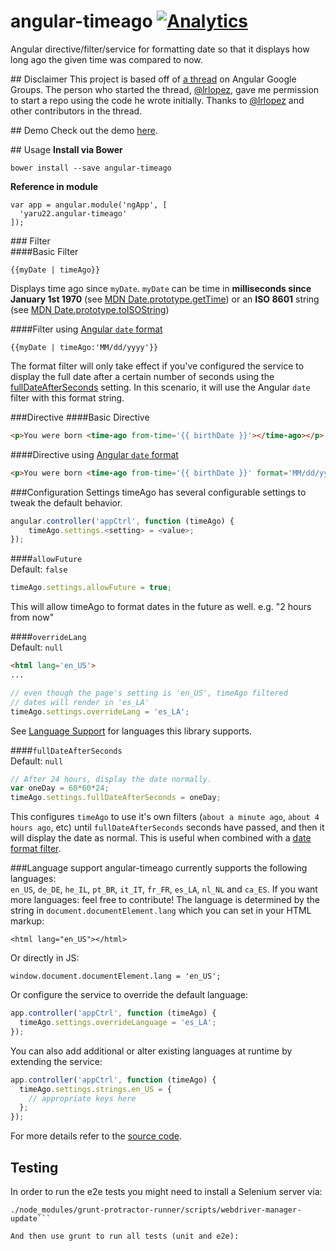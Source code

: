 # angular-timeago [![Analytics](https://ga-beacon.appspot.com/UA-2694988-7/angular-timeago/readme?pixel)](https://github.com/yaru22/angular-timeago)
Angular directive/filter/service for formatting date so that it displays how long ago the given time was compared to now.

##<a name="disclaimer"/> Disclaimer
This project is based off of [a thread](https://groups.google.com/forum/#!topic/angular/o7vl4tsg53w) on Angular Google Groups. The person who started the thread, [@lrlopez](https://github.com/lrlopez), gave me permission to start a repo using the code he wrote initially. Thanks to [@lrlopez](https://github.com/lrlopez) and other contributors in the thread.

##<a name="demo"/> Demo
Check out the demo [here](http://www.brianpark.ca/projects/angular_timeago/demo/).

##<a name="usage"/> Usage
**Install via Bower**
```
bower install --save angular-timeago
```
**Reference in module**
```
var app = angular.module('ngApp', [
  'yaru22.angular-timeago'
]);
```
###<a name="filter"/> Filter  
####<a name="filter-basic"/>Basic Filter  
```
{{myDate | timeAgo}}
```
Displays time ago since `myDate`. `myDate` can be time in **milliseconds since January 1st 1970** (see [MDN Date.prototype.getTime](https://developer.mozilla.org/en-US/docs/Web/JavaScript/Reference/Global_Objects/Date/getTime)) or an **ISO 8601** string (see [MDN Date.prototype.toISOString](https://developer.mozilla.org/en-US/docs/Web/JavaScript/Reference/Global_Objects/Date/toISOString))  

####<a name="filter-format"/>Filter using [Angular `date` format](https://docs.angularjs.org/api/ng/filter/date)  
```  
{{myDate | timeAgo:'MM/dd/yyyy'}}
```  
The format filter will only take effect if you've configured the service to display the full date after a certain number of seconds using the [fullDateAfterSeconds](#config-fulldate) setting.  In this scenario, it will use the Angular `date` filter with this format string.  

###<a name="directive"/>Directive
####<a name="directive-basic"/>Basic Directive  
```html  
<p>You were born <time-ago from-time='{{ birthDate }}'></time-ago></p>
```

####<a name="directive-format"/>Directive using [Angular `date` format](https://docs.angularjs.org/api/ng/filter/date)  
```html
<p>You were born <time-ago from-time='{{ birthDate }}' format='MM/dd/yyyy'></time-ago></p>
```

###<a name="config"/>Configuration Settings
timeAgo has several configurable settings to tweak the default behavior.  

```javascript
angular.controller('appCtrl', function (timeAgo) {
    timeAgo.settings.<setting> = <value>;
});
```

####<a name="config-future"/>`allowFuture`  
Default: `false`
```javascript
timeAgo.settings.allowFuture = true;
```
This will allow timeAgo to format dates in the future as well. e.g. "2 hours from now"

####<a name="config-override"/>`overrideLang`  
Default: `null`
```html
<html lang='en_US'>
...
```
```javascript
// even though the page's setting is 'en_US', timeAgo filtered
// dates will render in 'es_LA'
timeAgo.settings.overrideLang = 'es_LA';
```
See [Language Support](#lang) for languages this library supports. 

####<a name="config-fulldate"/>`fullDateAfterSeconds`  
Default: `null`
```javascript
// After 24 hours, display the date normally.
var oneDay = 60*60*24;
timeAgo.settings.fullDateAfterSeconds = oneDay;
```
This configures `timeAgo` to use it's own filters (`about a minute ago`, `about 4 hours ago`, etc) until `fullDateAfterSeconds` seconds have passed, and then it will display the date as normal.  This is useful when combined with a [date format filter](#filter-format).

###<a name="lang"/>Language support
angular-timeago currently supports the following languages:  
`en_US`, `de_DE`, `he_IL`, `pt_BR`, `it_IT`, `fr_FR`, `es_LA`, `nl_NL` and `ca_ES`.
If you want more languages: feel free to contribute!
The language is determined by the string in `document.documentElement.lang` which you can set in your HTML markup:
```
<html lang="en_US"></html>
```
Or directly in JS:
```
window.document.documentElement.lang = 'en_US';
```
Or configure the service to override the default language:
```javascript  
app.controller('appCtrl', function (timeAgo) {
  timeAgo.settings.overrideLanguage = 'es_LA';
});
```
You can also add additional or alter existing languages at runtime by extending the service:
```javascript  
app.controller('appCtrl', function (timeAgo) {
  timeAgo.settings.strings.en_US = {
    // appropriate keys here
  };
});
```
For more details refer to the [source code](https://github.com/yaru22/angular-timeago/blob/master/src/timeAgo.js#L47).
  


## Testing

In order to run the e2e tests you might need to install a Selenium server via:

```
./node_modules/grunt-protractor-runner/scripts/webdriver-manager-update```

And then use grunt to run all tests (unit and e2e):

```

